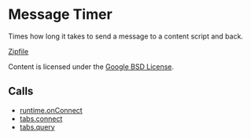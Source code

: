 
Message Timer
=======

Times how long it takes to send a message to a content script and back.

[Zipfile](http://developer.chrome.com/extensions/examples/api/messaging/timer.zip)

Content is licensed under the [Google BSD License](http://code.google.com/google_bsd_license.html).

Calls
-----

* [runtime.onConnect](http://developer.chrome.com/extensions/runtime.html#event-onConnect)
* [tabs.connect](http://developer.chrome.com/extensions/tabs.html#method-connect)
* [tabs.query](http://developer.chrome.com/extensions/tabs.html#method-query)